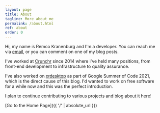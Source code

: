 ```yaml
---
layout: page
title: About
tagline: More about me
permalink: /about.html
ref: about
order: 0
---
```


Hi, my name is Remco Kranenburg and I'm a developer. You can reach me via
[email](mailto:remco@burgsoft.nl), or you can comment on one of my blog posts.

I've worked at [Crunchr](https://crunchrapps.com) since 2014 where I've held
many positions, from front-end development to infrastructure to quality
assurance.

I've also worked on
[xrdesktop](https://gitlab.freedesktop.org/xrdesktop/xrdesktop) as part of
Google Summer of Code 2021, which is the direct cause of this blog. I'd wanted
to work on free software for a while now and this was the perfect introduction.

I plan to continue contributing to various projects and blog about it here!

[Go to the Home Page]({{ '/' | absolute_url }})
